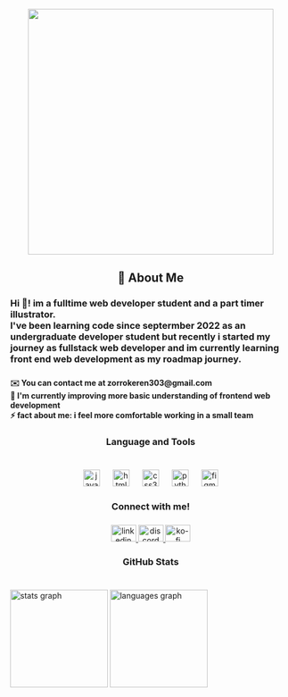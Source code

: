 <div align="center">
  <img height="10" src="https://user-images.githubusercontent.com/73097560/115834477-dbab4500-a447-11eb-908a-139a6edaec5c.gif"  />
</div>

###

<div align="center">
  <img height="440" src="https://camo.githubusercontent.com/cb3d5f1cc1f8f9d05163f1f5fdadfb104b1c9bffaf59cdcc15cac8f178494ccc/68747470733a2f2f692e70696e696d672e636f6d2f6f726967696e616c732f37642f30372f61322f37643037613235353637383936326433306438373137646366356462643236362e676966"  />
</div>

###


###

<p align="left"></p>

###

<h2 align="center">💫 About Me</h2>

###

<h3 align="left">Hi 👋! im a fulltime web developer student and a part timer illustrator.<br>I've been learning code since septermber 2022 as an undergraduate developer student but recently i started my journey as fullstack web developer and im currently learning front end web development as my roadmap journey.</h3>

###

<h4 align="left">✉️ You can contact me at zorrokeren303@gmail.com<br>🧠 I'm currently improving more basic understanding of frontend web development<br>⚡ fact about me: i feel more comfortable working in a small team</h4>

###

<h3 align="center">Language and Tools</h3>

###

<br clear="both">

<div align="center">
  <img src="https://cdn.jsdelivr.net/gh/devicons/devicon/icons/javascript/javascript-original.svg" height="30" alt="javascript logo"  />
  <img width="15" />
  <img src="https://cdn.jsdelivr.net/gh/devicons/devicon/icons/html5/html5-original.svg" height="30" alt="html5 logo"  />
  <img width="15" />
  <img src="https://cdn.jsdelivr.net/gh/devicons/devicon/icons/css3/css3-original.svg" height="30" alt="css3 logo"  />
  <img width="15" />
  <img src="https://cdn.jsdelivr.net/gh/devicons/devicon/icons/python/python-original.svg" height="30" alt="python logo"  />
  <img width="15" />
  <img src="https://cdn.jsdelivr.net/gh/devicons/devicon/icons/figma/figma-original.svg" height="30" alt="figma logo"  />
</div>

###

<h3 align="center">Connect with me!</h3>

###

<div align="center">
  <a href="https://www.linkedin.com/in/ridho-zikri-tasbiansyah-a1b384290/" target="_blank">
    <img src="https://raw.githubusercontent.com/maurodesouza/profile-readme-generator/master/src/assets/icons/social/linkedin/default.svg" width="45" height="30" alt="linkedin logo"  />
  </a>
  <a href="https://discord.com/channels/@me" target="_blank">
    <img src="https://raw.githubusercontent.com/maurodesouza/profile-readme-generator/master/src/assets/icons/social/discord/default.svg" width="45" height="30" alt="discord logo"  />
  </a>
  <img src="https://raw.githubusercontent.com/maurodesouza/profile-readme-generator/master/src/assets/icons/social/ko-fi/default.svg" width="45" height="30" alt="ko-fi logo"  />
</div>

###

<h3 align="center">GitHub Stats</h3>

###

<br clear="both">

<div align="left">
  <img src="https://github-readme-stats.vercel.app/api?username=Mr-Gahara&hide_title=false&hide_rank=false&show_icons=true&include_all_commits=true&count_private=true&disable_animations=false&theme=solarized-light&locale=en&hide_border=false&order=1" height="175" alt="stats graph"  />
  <img src="https://github-readme-stats.vercel.app/api/top-langs?username=Mr-Gahara&locale=en&hide_title=false&layout=compact&card_width=320&langs_count=6&theme=solarized-light&hide_border=false&order=2" height="175" alt="languages graph"  />
</div>

###

<div align="center">
  <img height="10" src="https://user-images.githubusercontent.com/73097560/115834477-dbab4500-a447-11eb-908a-139a6edaec5c.gif"  />
</div>

###
